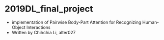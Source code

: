 # 2019DL_final_project
- implementation of Pairwise Body-Part Attention for Recognizing Human-Object Interactions
- Written by Chihchia Li, alter027
